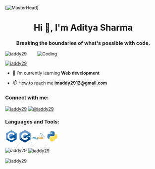 [![MasterHead](https://i.pinimg.com/originals/ce/69/4f/ce694f560636dffcf42ecf40d4f2f962.gif)]
<h1 align="center">Hi 👋, I'm Aditya Sharma</h1>
<h3 align="center">Breaking the boundaries of what's possible with code.</h3>
<img align="right" alt="Coding" width="400" src"https://mir-s3-cdn-cf.behance.net/project_modules/fs/5a3d0d69916383.5b940de056028.gif">

<p align="left"> <img src="https://komarev.com/ghpvc/?username=iaddy29&label=Profile%20views&color=0e75b6&style=flat" alt="iaddy29" /> </p>

<p align="left"> <a href="https://twitter.com/iaddy29" target="blank"><img src="https://img.shields.io/twitter/follow/iaddy29?logo=twitter&style=for-the-badge" alt="iaddy29" /></a> </p>

- 🌱 I’m currently learning **Web development**

- 📫 How to reach me **imaddy2912@gmail.com**

<h3 align="left">Connect with me:</h3>
<p align="left">
<a href="https://twitter.com/iaddy29" target="blank"><img align="center" src="https://raw.githubusercontent.com/rahuldkjain/github-profile-readme-generator/master/src/images/icons/Social/twitter.svg" alt="iaddy29" height="30" width="40" /></a>
<a href="https://instagram.com/@iaddy29" target="blank"><img align="center" src="https://raw.githubusercontent.com/rahuldkjain/github-profile-readme-generator/master/src/images/icons/Social/instagram.svg" alt="@iaddy29" height="30" width="40" /></a>
</p>

<h3 align="left">Languages and Tools:</h3>
<p align="left"> <a href="https://www.cprogramming.com/" target="_blank" rel="noreferrer"> <img src="https://raw.githubusercontent.com/devicons/devicon/master/icons/c/c-original.svg" alt="c" width="40" height="40"/> </a> <a href="https://www.w3schools.com/cpp/" target="_blank" rel="noreferrer"> <img src="https://raw.githubusercontent.com/devicons/devicon/master/icons/cplusplus/cplusplus-original.svg" alt="cplusplus" width="40" height="40"/> </a> <a href="https://www.mysql.com/" target="_blank" rel="noreferrer"> <img src="https://raw.githubusercontent.com/devicons/devicon/master/icons/mysql/mysql-original-wordmark.svg" alt="mysql" width="40" height="40"/> </a> <a href="https://www.python.org" target="_blank" rel="noreferrer"> <img src="https://raw.githubusercontent.com/devicons/devicon/master/icons/python/python-original.svg" alt="python" width="40" height="40"/> </a> </p>

<p><img align="left" src="https://github-readme-stats.vercel.app/api/top-langs?username=iaddy29&show_icons=true&locale=en&layout=compact" alt="iaddy29" /></p>

<p>&nbsp;<img align="center" src="https://github-readme-stats.vercel.app/api?username=iaddy29&show_icons=true&locale=en" alt="iaddy29" /></p>

<p><img align="center" src="https://github-readme-streak-stats.herokuapp.com/?user=iaddy29&" alt="iaddy29" /></p>
